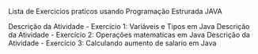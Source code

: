 Lista de Exercicios praticos usando Programação Estrurada JAVA 

Descrição da Atividade - Exercício 1: Variáveis e Tipos em Java
Descrição da Atividade - Exercício 2: Operações matematicas em Java
Descrição da Atividade - Exercício 3: Calculando aumento de salario em Java

